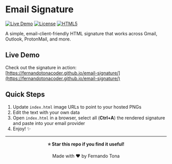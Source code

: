 # Email Signature

[![Live Demo](https://img.shields.io/badge/demo-live-success?style=flat-square)](https://fernandotonacoder.github.io/email-signature/)
[![License](https://img.shields.io/badge/license-MIT-blue?style=flat-square)](LICENSE)
[![HTML5](https://img.shields.io/badge/HTML5-E34F26?style=flat-square&logo=html5&logoColor=white)](https://developer.mozilla.org/en-US/docs/Web/HTML)

A simple, email-client-friendly HTML signature that works across Gmail, Outlook, ProtonMail, and more.

## Live Demo

Check out the signature in action: [https://fernandotonacoder.github.io/email-signature/](https://fernandotonacoder.github.io/email-signature/)

## Quick Steps

1. Update `index.html` image URLs to point to your hosted PNGs
2. Edit the text with your own data
3. Open `index.html` in a browser, select all (**Ctrl+A**) the rendered signature and paste into your email provider
4. Enjoy! ✨

---

<div align="center">

**⭐ Star this repo if you find it useful!**

Made with ❤️ by Fernando Tona

</div>
